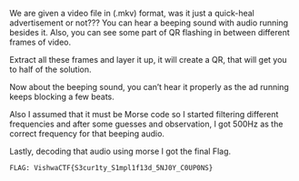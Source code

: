 We are given a video file in (.mkv) format, was it just a quick-heal advertisement or not???
You can hear a beeping sound with audio running besides it. Also, you can see some part
of QR flashing in between different frames of video.

Extract all these frames and layer it up, it will create a QR, that will get you to half of the
solution.

Now about the beeping sound, you can’t hear it properly as the ad running keeps blocking
a few beats.

Also I assumed that it must be Morse code so I started filtering different frequencies and
after some guesses and observation, I got 500Hz as the correct frequency for that beeping
audio.

Lastly, decoding that audio using morse I got the final Flag.

```FLAG: VishwaCTF{S3cur1ty_S1mpl1f13d_5NJ0Y_C0UP0NS}```
